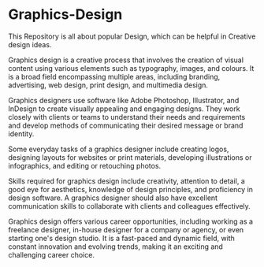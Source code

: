 # Graphics-Design
 
This Repository is all about popular Design, which can be helpful in Creative design ideas.

Graphics design is a creative process that involves the creation of visual content using various elements such as typography, images, and colours. It is a broad field encompassing multiple areas, including branding, advertising, web design, print design, and multimedia design.

Graphics designers use software like Adobe Photoshop, Illustrator, and InDesign to create visually appealing and engaging designs. They work closely with clients or teams to understand their needs and requirements and develop methods of communicating their desired message or brand identity.

Some everyday tasks of a graphics designer include creating logos, designing layouts for websites or print materials, developing illustrations or infographics, and editing or retouching photos.

Skills required for graphics design include creativity, attention to detail, a good eye for aesthetics, knowledge of design principles, and proficiency in design software. A graphics designer should also have excellent communication skills to collaborate with clients and colleagues effectively.

Graphics design offers various career opportunities, including working as a freelance designer, in-house designer for a company or agency, or even starting one's design studio. It is a fast-paced and dynamic field, with constant innovation and evolving trends, making it an exciting and challenging career choice.

